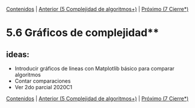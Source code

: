 [Contenidos](../Contenidos.md) \| [Anterior (5 Complejidad de algoritmos+)](06_Complejidad.md) \| [Próximo (7 Cierre*)](09_Cierre.md)

# 5.6 Gráficos de complejidad**

## ideas:

- Introducir gráficos de lineas con Matplotlib básico para comparar algoritmos
- Contar comparaciones
- Ver 2do parcial 2020C1





[Contenidos](../Contenidos.md) \| [Anterior (5 Complejidad de algoritmos+)](06_Complejidad.md) \| [Próximo (7 Cierre*)](09_Cierre.md)

